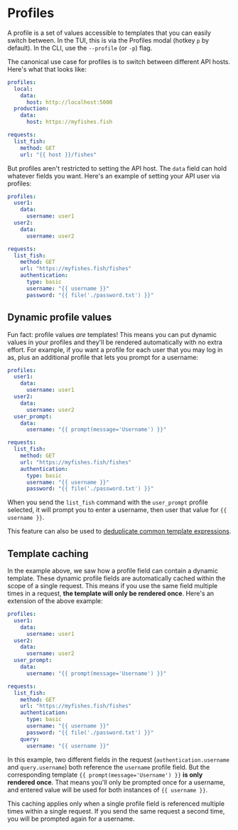 # Profiles

A profile is a set of values accessible to templates that you can easily switch between. In the TUI, this is via the Profiles modal (hotkey `p` by default). In the CLI, use the `--profile` (or `-p`) flag.

The canonical use case for profiles is to switch between different API hosts. Here's what that looks like:

```yaml
profiles:
  local:
    data:
      host: http://localhost:5000
  production:
    data:
      host: https://myfishes.fish

requests:
  list_fish:
    method: GET
    url: "{{ host }}/fishes"
```

But profiles aren't restricted to setting the API host. The `data` field can hold whatever fields you want. Here's an example of setting your API user via profiles:

```yaml
profiles:
  user1:
    data:
      username: user1
  user2:
    data:
      username: user2

requests:
  list_fish:
    method: GET
    url: "https://myfishes.fish/fishes"
    authentication:
      type: basic
      username: "{{ username }}"
      password: "{{ file('./password.txt') }}"
```

## Dynamic profile values

Fun fact: profile values _are_ templates! This means you can put dynamic values in your profiles and they'll be rendered automatically with no extra effort. For example, if you want a profile for each user that you may log in as, plus an additional profile that lets you prompt for a username:

```yaml
profiles:
  user1:
    data:
      username: user1
  user2:
    data:
      username: user2
  user_prompt:
    data:
      username: "{{ prompt(message='Username') }}"

requests:
  list_fish:
    method: GET
    url: "https://myfishes.fish/fishes"
    authentication:
      type: basic
      username: "{{ username }}"
      password: "{{ file('./password.txt') }}"
```

When you send the `list_fish` command with the `user_prompt` profile selected, it will prompt you to enter a username, then user that value for `{{ username }}`.

This feature can also be used to [deduplicate common template expressions](./templates/examples.md#deduplicating-template-expressions).

## Template caching

In the example above, we saw how a profile field can contain a dynamic template. These dynamic profile fields are automatically cached within the scope of a single request. This means if you use the same field multiple times in a request, **the template will only be rendered once**. Here's an extension of the above example:

```yaml
profiles:
  user1:
    data:
      username: user1
  user2:
    data:
      username: user2
  user_prompt:
    data:
      username: "{{ prompt(message='Username') }}"

requests:
  list_fish:
    method: GET
    url: "https://myfishes.fish/fishes"
    authentication:
      type: basic
      username: "{{ username }}"
      password: "{{ file('./password.txt') }}"
    query:
      username: "{{ username }}"
```

In this example, two different fields in the request (`authentication.username` and `query.username`) both reference the `username` profile field. But the corresponding template `{{ prompt(message='Username') }}` **is only rendered once**. That means you'll only be prompted once for a username, and entered value will be used for both instances of `{{ username }}`.

This caching applies only when a single profile field is referenced multiple times within a single request. If you send the same request a second time, you will be prompted again for a username.
